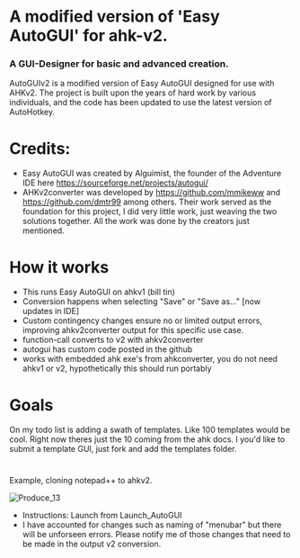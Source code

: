 # A modified version of 'Easy AutoGUI' for ahk-v2. 
### A GUI-Designer for basic and advanced creation.  

AutoGUIv2 is a modified version of Easy AutoGUI designed for use with AHKv2. The project is built upon the years of hard work by various individuals, and the code has been updated to use the latest version of AutoHotkey.

# Credits:
- Easy AutoGUI was created by Alguimist, the founder of the Adventure IDE here https://sourceforge.net/projects/autogui/
- AHKv2converter was developed by https://github.com/mmikeww and https://github.com/dmtr99 among others.
Their work served as the foundation for this project, I did very little work, just weaving the two solutions together. All the work was done by the creators just mentioned.
  
# How it works 
- This runs Easy AutoGUI on ahkv1 (bill tin)
- Conversion happens when selecting "Save" or "Save as..." [now updates in IDE]
- Custom contingency changes ensure no or limited output errors, improving ahkv2converter output for this specific use case.
- function-call converts to v2 with ahkv2converter
- autogui has custom code posted in the github
- works with embedded ahk exe's from ahkconverter, you do not need ahkv1 or v2, hypothetically this should run portably

# Goals
On my todo list is adding a swath of templates. Like 100 templates would be cool. Right now theres just the 10 coming from the ahk docs. I you'd like to submit a template GUI, just fork and add the templates folder. 
#
Example, cloning notepad++ to ahkv2. 

![Produce_13](https://user-images.githubusercontent.com/98753696/235309043-9dcac7d8-d0d5-4311-8a25-93cff5e63533.GIF)



- Instructions: Launch from Launch_AutoGUI
- I have accounted for changes such as naming of "menubar" but there will be unforseen errors. Please notify me of those changes that need to be made in the output v2 conversion. 
 
